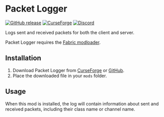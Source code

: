 # Packet Logger

[![GitHub release](https://img.shields.io/github/release/haykam821/Packet-Logger.svg?style=popout&label=github)](https://github.com/haykam821/Packet-Logger/releases/latest)
[![CurseForge](https://img.shields.io/static/v1?style=popout&label=curseforge&message=project&color=6441A4)](https://www.curseforge.com/minecraft/mc-mods/packet-logger)
[![Discord](https://img.shields.io/static/v1?style=popout&label=chat&message=discord&color=7289DA)](https://discord.gg/YtnXecuAwF)

Logs sent and received packets for both the client and server.

Packet Logger requires the [Fabric modloader](https://fabricmc.net/use/).

## Installation

1. Download Packet Logger from [CurseForge](https://www.curseforge.com/minecraft/mc-mods/packet-logger/files) or [GitHub](https://github.com/haykam821/Packet-Logger/releases).
2. Place the downloaded file in your
   `mods` folder.

## Usage

When this mod is installed, the log will contain information about sent and received packets, including their class name or channel name.